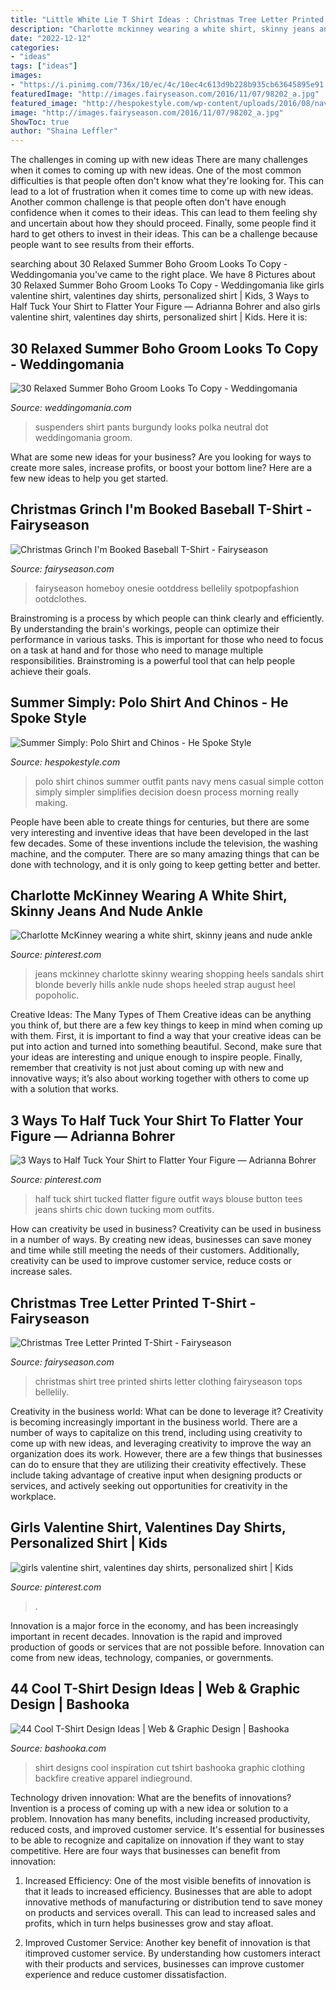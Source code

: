 ```yaml
---
title: "Little White Lie T Shirt Ideas : Christmas Tree Letter Printed T-shirt"
description: "Charlotte mckinney wearing a white shirt, skinny jeans and nude ankle"
date: "2022-12-12"
categories:
- "ideas"
tags: ["ideas"]
images:
- "https://i.pinimg.com/736x/10/ec/4c/10ec4c613d9b228b935cb63645895e91.jpg"
featuredImage: "http://images.fairyseason.com/2016/11/07/98202_a.jpg"
featured_image: "http://hespokestyle.com/wp-content/uploads/2016/08/navy-blue-polo-shirt-white-cotton-pants-simple-casual-mens-summer-outfit-idea-1.jpg"
image: "http://images.fairyseason.com/2016/11/07/98202_a.jpg"
ShowToc: true
author: "Shaina Leffler"
---
```



The challenges in coming up with new ideas
There are many challenges when it comes to coming up with new ideas. One of the most common difficulties is that people often don't know what they're looking for. This can lead to a lot of frustration when it comes time to come up with new ideas. Another common challenge is that people often don't have enough confidence when it comes to their ideas. This can lead to them feeling shy and uncertain about how they should proceed. Finally, some people find it hard to get others to invest in their ideas. This can be a challenge because people want to see results from their efforts.

	

		
searching about 30 Relaxed Summer Boho Groom Looks To Copy - Weddingomania you've came to the right place. We have 8 Pictures about 30 Relaxed Summer Boho Groom Looks To Copy - Weddingomania like girls valentine shirt, valentines day shirts, personalized shirt | Kids, 3 Ways to Half Tuck Your Shirt to Flatter Your Figure — Adrianna Bohrer and also girls valentine shirt, valentines day shirts, personalized shirt | Kids. Here it is:
		
    
## 30 Relaxed Summer Boho Groom Looks To Copy - Weddingomania

<img loading=lazy src="https://i.weddingomania.com/2017/04/13-neutral-pants-a-white-shirt-and-burgundy-polka-dot-suspenders.jpg" onerror="this.onerror=null;this.src='https://tse2.mm.bing.net/th?id=OIP.p9CItLPtT9nrFUF6w2R9qQHaLG&amp;pid=15.1';" alt="30 Relaxed Summer Boho Groom Looks To Copy - Weddingomania">

_Source: weddingomania.com_

>suspenders shirt pants burgundy looks polka neutral dot weddingomania groom. 

	

What are some new ideas for your business?
Are you looking for ways to create more sales, increase profits, or boost your bottom line? Here are a few new ideas to help you get started.

    
## Christmas Grinch I&#039;m Booked Baseball T-Shirt - Fairyseason

<img loading=lazy src="https://images.fairyseason.com/2017/11/15/167868_985652985.jpg" onerror="this.onerror=null;this.src='https://tse4.mm.bing.net/th?id=OIP.h5xUsA2fJHESPxvbG_WNMgHaKb&amp;pid=15.1';" alt="Christmas Grinch I&#039;m Booked Baseball T-Shirt - Fairyseason">

_Source: fairyseason.com_

>fairyseason homeboy onesie ootddress bellelily spotpopfashion ootdclothes. 

	

Brainstroming is a process by which people can think clearly and efficiently. By understanding the brain's workings, people can optimize their performance in various tasks. This is important for those who need to focus on a task at hand and for those who need to manage multiple responsibilities. Brainstroming is a powerful tool that can help people achieve their goals.

    
## Summer Simply: Polo Shirt And Chinos - He Spoke Style

<img loading=lazy src="http://hespokestyle.com/wp-content/uploads/2016/08/navy-blue-polo-shirt-white-cotton-pants-simple-casual-mens-summer-outfit-idea-1.jpg" onerror="this.onerror=null;this.src='https://tse1.mm.bing.net/th?id=OIP.FwUuWVy9TnzX448V7M9GZAHaLH&amp;pid=15.1';" alt="Summer Simply: Polo Shirt and Chinos - He Spoke Style">

_Source: hespokestyle.com_

>polo shirt chinos summer outfit pants navy mens casual simple cotton simply simpler simplifies decision doesn process morning really making. 

	

People have been able to create things for centuries, but there are some very interesting and inventive ideas that have been developed in the last few decades. Some of these inventions include the television, the washing machine, and the computer. There are so many amazing things that can be done with technology, and it is only going to keep getting better and better.

    
## Charlotte McKinney Wearing A White Shirt, Skinny Jeans And Nude Ankle

<img loading=lazy src="https://s-media-cache-ak0.pinimg.com/736x/bc/ab/e5/bcabe52f64bec01c6beb0595c77a21f4--blonde-women-charlotte-mckinney.jpg" onerror="this.onerror=null;this.src='https://tse3.mm.bing.net/th?id=OIP.q-kbEMVFT1c_ksusfkDWTgHaLK&amp;pid=15.1';" alt="Charlotte McKinney wearing a white shirt, skinny jeans and nude ankle">

_Source: pinterest.com_

>jeans mckinney charlotte skinny wearing shopping heels sandals shirt blonde beverly hills ankle nude shops heeled strap august heel popoholic. 

	

Creative Ideas: The Many Types of Them
Creative ideas can be anything you think of, but there are a few key things to keep in mind when coming up with them. First, it is important to find a way that your creative ideas can be put into action and turned into something beautiful. Second, make sure that your ideas are interesting and unique enough to inspire people. Finally, remember that creativity is not just about coming up with new and innovative ways; it’s also about working together with others to come up with a solution that works.

    
## 3 Ways To Half Tuck Your Shirt To Flatter Your Figure — Adrianna Bohrer

<img loading=lazy src="https://i.pinimg.com/originals/0c/d4/6c/0cd46cec7c0e13fb5c317d21c5761530.jpg" onerror="this.onerror=null;this.src='https://tse3.mm.bing.net/th?id=OIP.dl1js1QfbHYIGWXl3Jqo1wHaLG&amp;pid=15.1';" alt="3 Ways to Half Tuck Your Shirt to Flatter Your Figure — Adrianna Bohrer">

_Source: pinterest.com_

>half tuck shirt tucked flatter figure outfit ways blouse button tees jeans shirts chic down tucking mom outfits. 

	

How can creativity be used in business?
Creativity can be used in business in a number of ways. By creating new ideas, businesses can save money and time while still meeting the needs of their customers. Additionally, creativity can be used to improve customer service, reduce costs or increase sales.

    
## Christmas Tree Letter Printed T-Shirt - Fairyseason

<img loading=lazy src="http://images.fairyseason.com/2016/11/07/98202_a.jpg" onerror="this.onerror=null;this.src='https://tse1.mm.bing.net/th?id=OIP.BaihRtVHU-KAnbzzB4UmRwHaKc&amp;pid=15.1';" alt="Christmas Tree Letter Printed T-Shirt - Fairyseason">

_Source: fairyseason.com_

>christmas shirt tree printed shirts letter clothing fairyseason tops bellelily. 

	

Creativity in the business world: What can be done to leverage it?
Creativity is becoming increasingly important in the business world. There are a number of ways to capitalize on this trend, including using creativity to come up with new ideas, and leveraging creativity to improve the way an organization does its work. However, there are a few things that businesses can do to ensure that they are utilizing their creativity effectively. These include taking advantage of creative input when designing products or services, and actively seeking out opportunities for creativity in the workplace.

    
## Girls Valentine Shirt, Valentines Day Shirts, Personalized Shirt | Kids

<img loading=lazy src="https://i.pinimg.com/736x/10/ec/4c/10ec4c613d9b228b935cb63645895e91.jpg" onerror="this.onerror=null;this.src='https://tse2.mm.bing.net/th?id=OIP.STccC5AVmtJ6XYONSub-rAHaJ4&amp;pid=15.1';" alt="girls valentine shirt, valentines day shirts, personalized shirt | Kids">

_Source: pinterest.com_

>. 

	

Innovation is a major force in the economy, and has been increasingly important in recent decades. Innovation is the rapid and improved production of goods or services that are not possible before. Innovation can come from new ideas, technology, companies, or governments.

    
## 44 Cool T-Shirt Design Ideas | Web &amp; Graphic Design | Bashooka

<img loading=lazy src="http://bashooka.com/wp-content/uploads/2012/08/t-shirt-design-ideas-19.jpg" onerror="this.onerror=null;this.src='https://tse2.mm.bing.net/th?id=OIP.JXkwGfiRoha1yf8v7-YZQAHaJ3&amp;pid=15.1';" alt="44 Cool T-Shirt Design Ideas | Web &amp; Graphic Design | Bashooka">

_Source: bashooka.com_

>shirt designs cool inspiration cut tshirt bashooka graphic clothing backfire creative apparel indieground. 

	

Technology driven innovation: What are the benefits of innovations?
Invention is a process of coming up with a new idea or solution to a problem. Innovation has many benefits, including increased productivity, reduced costs, and improved customer service. It's essential for businesses to be able to recognize and capitalize on innovation if they want to stay competitive. Here are four ways that businesses can benefit from innovation: 
1. Increased Efficiency: One of the most visible benefits of innovation is that it leads to increased efficiency. Businesses that are able to adopt innovative methods of manufacturing or distribution tend to save money on products and services overall. This can lead to increased sales and profits, which in turn helps businesses grow and stay afloat. 

2. Improved Customer Service: Another key benefit of innovation is that itimproved customer service. By understanding how customers interact with their products and services, businesses can improve customer experience and reduce customer dissatisfaction.

